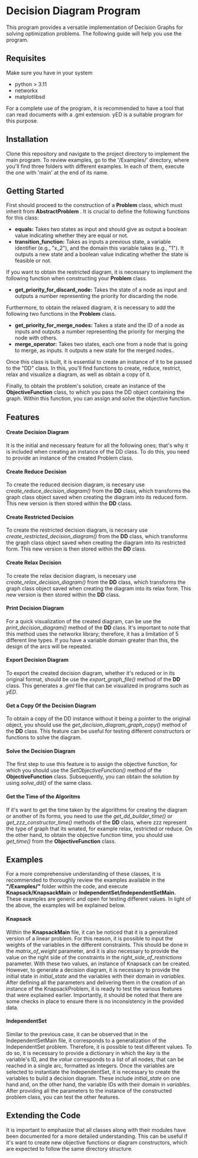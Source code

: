 # Decision Diagram Program

This program provides a versatile implementation of Decision Graphs for solving optimization problems. The following guide will help you use the program.

## Requisites

Make sure you have in your system

* python > 3.11
* networkx
* matplotlibsd

For a complete use of the program, it is recommended to have a tool that can read documents with a .gml extension. yED is a suitable program for this purpose.

## Installation

Clone this repository and navigate to the project directory to implement the main program. To review examples, go to the '/Examples/' directory, where you'll find three folders with different examples. In each of them, execute the one with 'main' at the end of its name.

## Getting Started

First should proceed to the construction of a **Problem** class, which must inherit from  **AbstractProblem** . It is crucial to define the following functions for this class:

* **equals:** Takes two states as input and should give as output a boolean value indicating whether they are equal or not.
* **transition_function:** Takes as inputs a previous state, a variable identifier (e.g., "x_2"), and the domain this variable takes (e.g., "1"). It outputs a new state and a boolean value indicating whether the state is feasible or not.

If you want to obtain the restricted diagram, it is necessary to implement the following function when constructing your **Problem** class.

* **get_priority_for_discard_node:** Takes the state of a node as input and outputs a number representing the priority for discarding the node.

Furthermore, to obtain the relaxed diagram, it is necessary to add the following two functions in the **Problem** class.

* **get_priority_for_merge_nodes:** Takes a state and the ID of a node as inputs and outputs a number representing the priority for merging the node with others.
* **merge_operator:** Takes two states, each one from a node that is going to merge, as inputs. It outputs a new state for the merged nodes..

Once this class is built, it is essential to create an instance of it to be passed to the "DD" class. In this, you'll find functions to create, reduce, restrict, relax and visualize a diagram, as well as obtain a copy of it.

Finally, to obtain the problem's solution, create an instance of the **ObjectiveFunction** class, to which you pass the DD object containing the graph. Within this function, you can assign and solve the objective function.

## Features

#### Create Decision Diagram

It is the initial and necessary feature for all the following ones; that's why it is included when creating an instance of the DD class. To do this, you need to provide an instance of the created Problem class.

#### Create Reduce Decision

To create the reduced decision diagram, is necesary use *create_reduce_decision_diagram()* from the **DD** class, which transforms the graph class object saved when creating the diagram into its reduced form. This new version is then stored within the **DD** class.

#### Create Restricted Decision

To create the restricted decision diagram, is necesary use *create_restricted_decision_diagram()* from the **DD** class, which transforms the graph class object saved when creating the diagram into its restricted form. This new version is then stored within the **DD** class.

#### Create Relax Decision

To create the relax decision diagram, is necesary use *create_relax_decision_diagram()* from the **DD** class, which transforms the graph class object saved when creating the diagram into its relax form. This new version is then stored within the **DD** class.

#### Print Decision Diagram

For a quick visualization of the created diagram, can be use the *print_decision_diagram()* method of the **DD** class. It's important to note that this method uses the networkx library; therefore, it has a limitation of 5 different line types. If you have a variable domain greater than this, the design of the arcs will be repeated.

#### Export Decision Diagram

To export the created decision diagram, whether it's reduced or in its original format, should be use the *export_graph_file()* method of the **DD** class. This generates a *.gml* file that can be visualized in programs such as *yED.*

#### Get a Copy Of the Decision Diagram

To obtain a copy of the DD instance without it being a pointer to the original object, you should use the *get_decision_diagram_graph_copy()* method of the **DD** class. This feature can be useful for testing different constructors or functions to solve the diagram.

#### Solve the Decision Diagram

The first step to use this feature is to assign the objective function, for which you should use the *SetObjectiveFunction()* method of the **ObjectiveFunction** class. Subsequently, you can obtain the solution by using *solve_dd()* of the same class.

#### Get the Time of the Algoritms

If it's want to get the time taken by the algorithms for creating the diagram or another of its forms, you need to use the *get_dd_builder_time()* or *get_zzz_constructor_time()* methods of the **DD** class, where zzz represent the type of graph that its wnated, for example relax, restricted or reduce. On the other hand, to obtain the objective function time, you should use *get_time()* from the **ObjectiveFunction** class.

## Examples

For a more comprehensive understanding of these classes, it is recommended to thoroughly review the examples available in the **"/Examples/"** folder within the code, and execute **Knapsack/KnapsackMain** *or* **IndependentSet/IndependentSetMain.** These examples are generic and open for testing different values. In light of the above, the examples will be explained below.

#### Knapsack

Within the **KnapsackMain** file, it can be noticed that it is a generalized version of a linear problem. For this reason, it is possible to input the weights of the variables in the different constraints. This should be done in the *matrix_of_weight* parameter, and it is also necessary to provide the value on the right side of the constraints in the *right_side_of_restrictions* parameter. With these two values, an instance of Knapsack can be created. However, to generate a decision diagram, it is necessary to provide the initial state in *initial_state* and the variables with their domain in *variables.* After defining all the parameters and delivering them in the creation of an instance of the KnapsackProblem, it is ready to test the various features that were explained earlier. Importantly, it should be noted that there are some checks in place to ensure there is no inconsistency in the provided data.

#### IndependentSet

Similar to the previous case, it can be observed that in the IndependentSetMain file, it corresponds to a generalization of the IndependentSet problem. Therefore, it is possible to test different values. To do so, it is necessary to provide a dictionary in which the *key* is the variable's ID, and the *value* corresponds to a list of all nodes, that can be reached in a single arc, formatted as integers. Once the variables are selected to instantiate the IndependentSet, it is necessary to create the variables to build a decision diagram. These include *initial_state* on one hand and, on the other hand, the variable IDs with their domain in *variables.* After providing all the parameters to the instance of the constructed problem class, you can test the other features.

## Extending the Code

It is important to emphasize that all classes along with their modules have been documented for a more detailed understanding. This can be useful if it's want to create new objective functions or diagram constructors, which are expected to follow the same directory structure.
